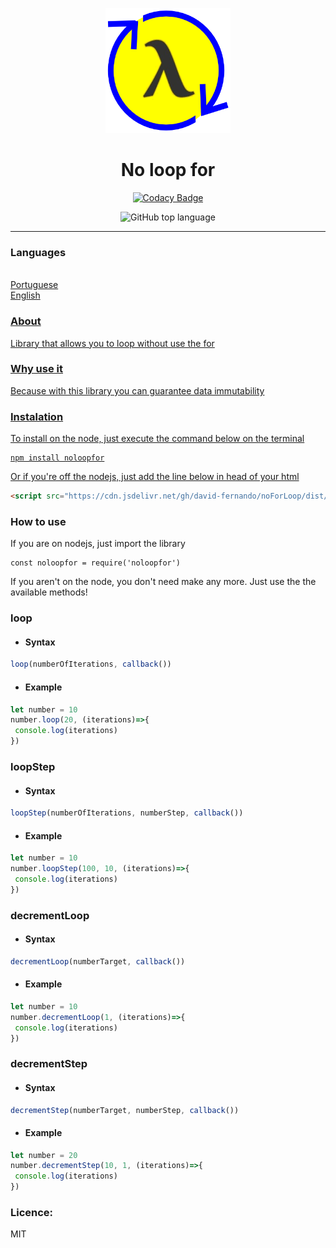 <p align="center">
  <a href="" rel="noopener">
 <img width=200px height=200px src="icon/icon.png" alt="No loop for"></a>
</p>

<h1 align="center">No loop for</h1>

<div align="center">

[![Codacy Badge](https://api.codacy.com/project/badge/Grade/2d1f61ae61dc4d67939faacc892a81f3)](https://app.codacy.com/manual/david-fernando/noLoopFor?utm_source=github.com&utm_medium=referral&utm_content=david-fernando/noLoopFor&utm_campaign=Badge_Grade_Dashboard)

![GitHub top language](https://img.shields.io/github/languages/top/david-fernando/noLoopFor)

</div>

---


### Languages
<ul style="display:inline; list-style-type:none">
  <li style="list-style-type:none"><a href="LEIAME.md">Portuguese</li>
  <li style="list-style-type:none"><a href="#">English</li>
</ul>

### About
Library that allows you to loop without use the for

### Why use it
Because with this library you can guarantee data immutability

### Instalation
To install on the node, just execute the command below on the terminal
```
npm install noloopfor
```
Or if you're off the nodejs, just add the line below in head of your html
```html
<script src="https://cdn.jsdelivr.net/gh/david-fernando/noForLoop/dist/noforloop.js"></script>
```
### How to use
If you are on nodejs, just import the library
```
const noloopfor = require('noloopfor')
```
If you aren't on the node, you don't need make any more. Just use the the available methods!

### loop
   - <h4>Syntax</h4>
  ```javascript
  loop(numberOfIterations, callback())
  ```
  - <h4>Example</h4>
  ```javascript
  let number = 10
  number.loop(20, (iterations)=>{
   console.log(iterations)
  })
  ```
### loopStep
   - <h4>Syntax</h4>
  ```javascript
  loopStep(numberOfIterations, numberStep, callback())
  ```
  - <h4>Example</h4>
  ```javascript
  let number = 10
  number.loopStep(100, 10, (iterations)=>{
   console.log(iterations)
  })
  ```
  

### decrementLoop
   - <h4>Syntax</h4>
  ```javascript
  decrementLoop(numberTarget, callback())
  ```
  - <h4>Example</h4>
  ```javascript
  let number = 10
  number.decrementLoop(1, (iterations)=>{
   console.log(iterations)
  })
  ```
  
### decrementStep
   - <h4>Syntax</h4>
  ```javascript
  decrementStep(numberTarget, numberStep, callback())
  ```
  - <h4>Example</h4>
  ```javascript
  let number = 20
  number.decrementStep(10, 1, (iterations)=>{
   console.log(iterations)
  })
  ```

### Licence:
MIT
